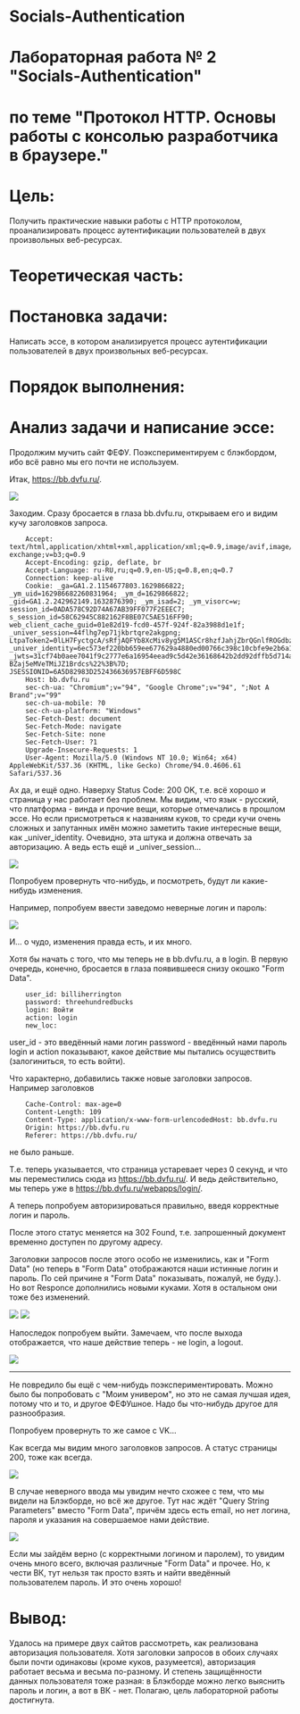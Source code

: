# Socials-Authentication

# Лабораторная работа № 2 "Socials-Authentication" 
# по теме "Протокол HTTP. Основы работы с консолью разработчика в браузере."

# Цель: 
Получить практические навыки работы с HTTP протоколом, проанализировать процесс аутентификации пользователей в двух произвольных веб-ресурсах.

# Теоретическая часть:
# Постановка задачи: 
Написать эссе, в котором анализируется процесс аутентификации пользователей в двух произвольных веб-ресурсах.

# Порядок выполнения:
# Анализ задачи и написание эссе:

Продолжим мучить сайт ФЕФУ. Поэкспериментируем с блэкбордом, ибо всё равно мы его почти не используем.

Итак, https://bb.dvfu.ru/.

<img src="https://github.com/Transcendentall/Socials-Authentication/blob/main/104.jpg">

Заходим. Сразу бросается в глаза bb.dvfu.ru, открываем его и видим кучу заголовков запроса.

		Accept: text/html,application/xhtml+xml,application/xml;q=0.9,image/avif,image/webp,image/apng,*/*;q=0.8,application/signed-exchange;v=b3;q=0.9
		Accept-Encoding: gzip, deflate, br
		Accept-Language: ru-RU,ru;q=0.9,en-US;q=0.8,en;q=0.7
		Connection: keep-alive
		Cookie: _ga=GA1.2.1154677803.1629866822; _ym_uid=162986682260831964; _ym_d=1629866822; _gid=GA1.2.242962149.1632876390; _ym_isad=2; _ym_visorc=w; session_id=0ADA578C92D74A67AB39FF077F2EEEC7; s_session_id=58C62945C882162F8BE07C5AE516FF90; web_client_cache_guid=01e82d19-fcd0-457f-924f-82a3988d1e1f; _univer_session=44flhg7ep71jkbrtqre2akgpng; LtpaToken2=0lLH7FyctgcA/sRfjAQFYb8XcMiv8yg5M1ASCr8hzfJahjZbrQGnlfROGdbzhkJEFrVlIASk9FTHbjlePeNDXfCCJo4rqRLnuVowSkRY5LDTv4J6FMDq5VUP0dbd88IP9wCXpk5IIktwFLAnIJzt7EX2EgIgu1usGKt38/Odp5MADfpRpnuCSLGixZkE/orgnfmpSFbk44j9UZ/C3W/tPaLnje3fFwd/3FbyN3nOPM8FUWa43eJ1wqTbKjNbrIYeOMA/zeqVp44aUcegxkVGZ771L+EJ5DKqO285cG2LqBnyxJ+lZyVN3AfqzkfBOibU1WoqZHi0wa/fQr5wQZEYdT9C3yZ2zWrcCZJkl35PpqFGqXKWdtvuNOqZK5sFXQenPEYH0T748sInFGNsLG1pcw==; _univer_identity=6ec573ef220bb659ee677629a4880ed00766c398c10cbfe9e2b6a1baf58f55f2a%3A2%3A%7Bi%3A0%3Bs%3A16%3A%22_univer_identity%22%3Bi%3A1%3Bs%3A50%3A%22%5B24766%2C%22zdhp1Q77PgllXAtCvZxPgMvDZ9TY2oOb%22%2C2592000%5D%22%3B%7D; _jwts=31cf74b0aee7041f9c2777e6a16954eead9c5d42e36168642b2dd92dffb5d714a%3A2%3A%7Bi%3A0%3Bs%3A5%3A%22_jwts%22%3Bi%3A1%3Bs%3A175%3A%22eyJ0eXAiOiJKV1QiLCJhbGciOiJIUzI1NiJ9.eyJleHAiOjE2MzM5MTM0OTEsInVpZCI6MjQ3NjYsInVzZXJuYW1lIjoiYm9seWNoZXYubGkiLCJyb2xlIjoiYWRtaW4ifQ.dN57J6NGqyj2PcWMpasVqh-BZaj5eMVeTMiJZ1Brdcs%22%3B%7D; JSESSIONID=6A5D82983D252436636957EBFF6D598C
		Host: bb.dvfu.ru
		sec-ch-ua: "Chromium";v="94", "Google Chrome";v="94", ";Not A Brand";v="99"
		sec-ch-ua-mobile: ?0
		sec-ch-ua-platform: "Windows"
		Sec-Fetch-Dest: document
		Sec-Fetch-Mode: navigate
		Sec-Fetch-Site: none
		Sec-Fetch-User: ?1
		Upgrade-Insecure-Requests: 1
		User-Agent: Mozilla/5.0 (Windows NT 10.0; Win64; x64) AppleWebKit/537.36 (KHTML, like Gecko) Chrome/94.0.4606.61 Safari/537.36


Ах да, и ещё одно. Наверху Status Code: 200 OK, т.е. всё хорошо и страница у нас работает без проблем.
Мы видим, что язык - русский, что платформа - винда и прочие вещи, которые отмечались в прошлом эссе. Но если присмотреться к названиям куков, то среди кучи очень сложных и запутанных имён можно заметить такие интересные вещи, как _univer_identity. Очевидно, эта штука и должна отвечать за авторизацию. А ведь есть ещё и _univer_session...

<img src="https://github.com/Transcendentall/Socials-Authentication/blob/main/105.jpg">


Попробуем провернуть что-нибудь, и посмотреть, будут ли какие-нибудь изменения.

Например, попробуем ввести заведомо неверные логин и пароль:

<img src="https://github.com/Transcendentall/Socials-Authentication/blob/main/106.jpg">

И... о чудо, изменения правда есть, и их много.

Хотя бы начать с того, что мы теперь не в bb.dvfu.ru, а в login.
В первую очередь, конечно, бросается в глаза появившееся снизу окошко "Form Data".

		user_id: billiherrington
		password: threehundredbucks
		login: Войти
		action: login
		new_loc: 

user_id - это введённый нами логин
password - введённый нами пароль
login и action показывают, какое действие мы пытались осуществить (залогиниться, то есть войти).

Что характерно, добавились также новые заголовки запросов. Например заголовков


		Cache-Control: max-age=0
		Content-Length: 109
		Content-Type: application/x-www-form-urlencodedHost: bb.dvfu.ru
		Origin: https://bb.dvfu.ru
		Referer: https://bb.dvfu.ru/

не было раньше.

Т.е. теперь указывается, что страница устаревает через 0 секунд, и что мы переместились сюда из https://bb.dvfu.ru/.
И ведь действительно, мы теперь уже в https://bb.dvfu.ru/webapps/login/.

А теперь попробуем авторизироваться правильно, введя корректные логин и пароль.

После этого статус меняется на 302 Found, т.е. запрошенный документ временно доступен по другому адресу.

Заголовки запросов после этого особо не изменились, как и "Form Data" (но теперь в "Form Data" отображаются наши истинные логин и пароль. По сей причине я "Form Data" показывать, пожалуй, не буду.).
Но вот Responce дополнились новыми куками. Хотя в остальном они тоже без изменений.

<img src="https://github.com/Transcendentall/Socials-Authentication/blob/main/108.jpg">
<img src="https://github.com/Transcendentall/Socials-Authentication/blob/main/107.jpg">

Напоследок попробуем выйти. Замечаем, что после выхода отображается, что наше действие теперь - не login, а logout.

<img src="https://github.com/Transcendentall/Socials-Authentication/blob/main/109.jpg">


_________

Не повредило бы ещё с чем-нибудь поэкспериментировать. Можно было бы попробовать с "Моим универом", но это не самая лучшая идея, потому что и то, и другое ФЕФУшное. Надо бы что-нибудь другое для разнообразия.

Попробуем провернуть то же самое с VK...

Как всегда мы видим много заголовков запросов. А статус страницы 200, тоже как всегда.

<img src="https://github.com/Transcendentall/Socials-Authentication/blob/main/111.jpg">

В случае неверного ввода мы увидим нечто схожее с тем, что мы видели на Блэкборде, но всё же другое. Тут нас ждёт "Query String Parameters" вместо "Form Data", причём здесь есть email, но нет логина, пароля и указания на совершаемое нами действие.

<img src="https://github.com/Transcendentall/Socials-Authentication/blob/main/112.jpg">

Если мы зайдём верно (с корректными логином и паролем), то увидим очень много всего, включая различные "Form Data" и прочее. Но, к чести ВК, тут нельзя так просто взять и найти введённый пользователем пароль. И это очень хорошо!

# Вывод:
Удалось на примере двух сайтов рассмотреть, как реализована авторизация пользователя. Хотя заголовки запросов в обоих случаях были почти одинаковы (кроме куков, разумеется), авторизация работает весьма и весьма по-разному. И степень защищённости данных пользователя тоже разная: в Блэкборде можно легко выяснить пароль и логин, а вот в ВК - нет.
Полагаю, цель лабораторной работы достигнута.

